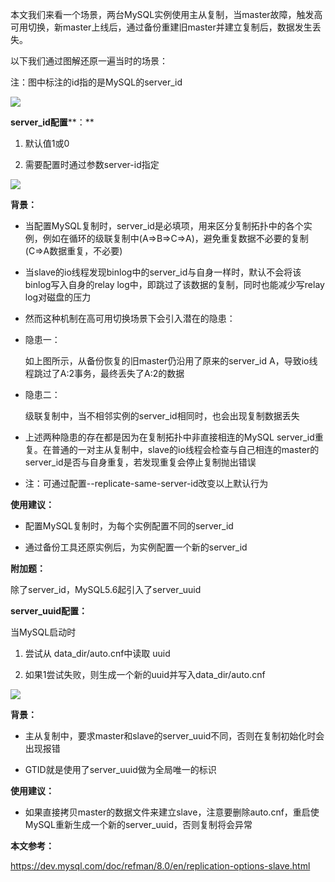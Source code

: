 本文我们来看一个场景，两台MySQL实例使用主从复制，当master故障，触发高可用切换，新master上线后，通过备份重建旧master并建立复制后，数据发生丢失。

以下我们通过图解还原一遍当时的场景：

注：图中标注的id指的是MySQL的server_id   

![](https://mmbiz.qpic.cn/mmbiz_png/ahNFRFeniaGicPL6weLTviaf46XTJh1bStbyetnhaUAp5KVUUvWwtLhtfhEb7UfF6ibbJMYSibFfiaMW7WN1Ha85ABpQ/640?wx_fmt=png)

**server_id配置****：** 

1.  默认值1或0
    
2.  需要配置时通过参数server-id指定  
    

![](https://mmbiz.qpic.cn/mmbiz_png/ahNFRFeniaGicPL6weLTviaf46XTJh1bStbRiaddmfqEbZyicGYkibjPG0MDGnX3QibTamHScCm8BsY24V360fct6L20w/640?wx_fmt=png)

**背景：** 

*   当配置MySQL复制时，server_id是必填项，用来区分复制拓扑中的各个实例，例如在循环的级联复制中(A=>B=>C=>A)，避免重复数据不必要的复制(C=>A数据重复，不必要)  
    
*   当slave的io线程发现binlog中的server_id与自身一样时，默认不会将该binlog写入自身的relay log中，即跳过了该数据的复制，同时也能减少写relay log对磁盘的压力  
    
*   然而这种机制在高可用切换场景下会引入潜在的隐患： 
    

*   隐患一：
    
    如上图所示，从备份恢复的旧master仍沿用了原来的server_id A，导致io线程跳过了A:2事务，最终丢失了A:2的数据  
    
*   隐患二：
    
    级联复制中，当不相邻实例的server_id相同时，也会出现复制数据丢失  
    

*   上述两种隐患的存在都是因为在复制拓扑中非直接相连的MySQL server\_id重复。在普通的一对主从复制中，slave的io线程会检查与自己相连的master的server\_id是否与自身重复，若发现重复会停止复制抛出错误
    
*   注：可通过配置--replicate-same-server-id改变以上默认行为
    

**使用建议：** 

*   配置MySQL复制时，为每个实例配置不同的server_id
    
*   通过备份工具还原实例后，为实例配置一个新的server_id 
    

**附加题：** 

除了server\_id，MySQL5.6起引入了server\_uuid

**server_uuid配置：** 

当MySQL启动时

1.  尝试从 data_dir/auto.cnf中读取 uuid
    
2.  如果1尝试失败，则生成一个新的uuid并写入data_dir/auto.cnf   
    

![](https://mmbiz.qpic.cn/mmbiz_png/ahNFRFeniaGicPL6weLTviaf46XTJh1bStbBDgyfD09w6IvdjNah6XD9aBvbvYl9VA3LdZBVNdltHdasgSMGZVRBw/640?wx_fmt=png)

**背景：** 

*   主从复制中，要求master和slave的server_uuid不同，否则在复制初始化时会出现报错
    
*   GTID就是使用了server_uuid做为全局唯一的标识  
    

**使用建议：** 

*   如果直接拷贝master的数据文件来建立slave，注意要删除auto.cnf，重启使MySQL重新生成一个新的server_uuid，否则复制将会异常
    

**本文参考：** 

https://dev.mysql.com/doc/refman/8.0/en/replication-options-slave.html

